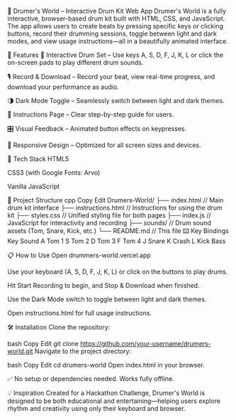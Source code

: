 🥁 Drumer's World – Interactive Drum Kit Web App
Drumer's World is a fully interactive, browser-based drum kit built with HTML, CSS, and JavaScript. The app allows users to create beats by pressing specific keys or clicking buttons, record their drumming sessions, toggle between light and dark modes, and view usage instructions—all in a beautifully animated interface.

🚀 Features
🎵 Interactive Drum Set – Use keys A, S, D, F, J, K, L or click the on-screen pads to play different drum sounds.

🎙️ Record & Download – Record your beat, view real-time progress, and download your performance as audio.

🌗 Dark Mode Toggle – Seamlessly switch between light and dark themes.

📖 Instructions Page – Clear step-by-step guide for users.

🎛️ Visual Feedback – Animated button effects on keypresses.

📱 Responsive Design – Optimized for all screen sizes and devices.

🧩 Tech Stack
HTML5

CSS3 (with Google Fonts: Arvo)

Vanilla JavaScript

📁 Project Structure
cpp
Copy
Edit
Drumers-World/
├── index.html             // Main drum kit interface
├── instructions.html      // Instructions for using the drum kit
├── styles.css             // Unified styling file for both pages
├── index.js               // JavaScript for interactivity and recording
├── sounds/                // Drum sound assets (Tom, Snare, Kick, etc.)
└── README.md              // This file
⌨️ Key Bindings
Key	Sound
A	Tom 1
S	Tom 2
D	Tom 3
F	Tom 4
J	Snare
K	Crash
L	Kick Bass

📋 How to Use
Open drummers-world.vercel.app

Use your keyboard (A, S, D, F, J, K, L) or click on the buttons to play drums.

Hit Start Recording to begin, and Stop & Download when finished.

Use the Dark Mode switch to toggle between light and dark themes.

Open instructions.html for full usage instructions.

🛠️ Installation
Clone the repository:

bash
Copy
Edit
git clone https://github.com/your-username/drumers-world.git
Navigate to the project directory:

bash
Copy
Edit
cd drumers-world
Open index.html in your browser.

✅ No setup or dependencies needed. Works fully offline.


💡 Inspiration
Created for a Hackathon Challenge, Drumer's World is designed to be both educational and entertaining—helping users explore rhythm and creativity using only their keyboard and browser.

